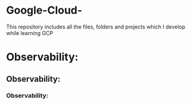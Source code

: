 # Google-Cloud-
This repository includes all the files, folders and projects which I develop while learning GCP

# Observability: #
## Observability: ##
### Observability: ###


